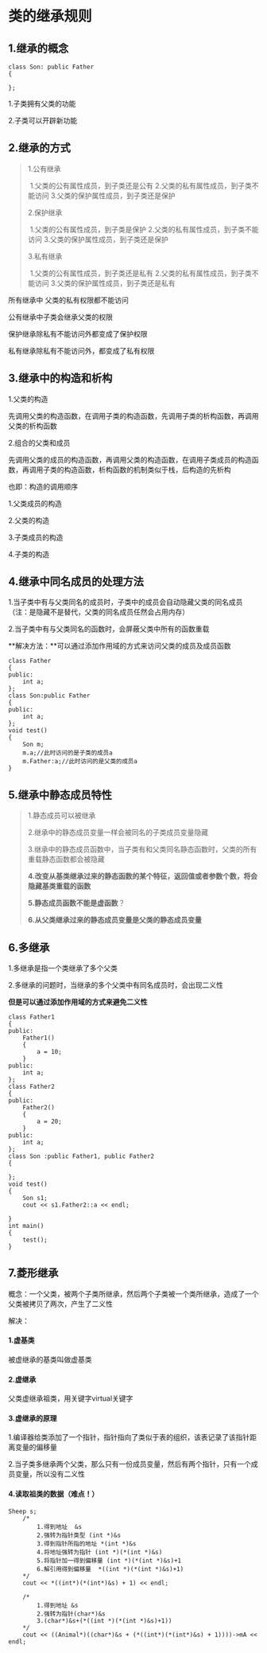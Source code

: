 # 类的继承规则

## 1.继承的概念

```
class Son: public Father
{

};
```

1.子类拥有父类的功能

2.子类可以开辟新功能

## 2.继承的方式

> 1.公有继承
>
> ​	1.父类的公有属性成员，到子类还是公有
> ​	2.父类的私有属性成员，到子类不能访问
> ​	3.父类的保护属性成员，到子类还是保护	
>
> 2.保护继承
>
> ​	1.父类的公有属性成员，到子类是保护
> ​	2.父类的私有属性成员，到子类不能访问
> ​	3.父类的保护属性成员，到子类还是保护	
>
> 3.私有继承
>
> ​	1.父类的公有属性成员，到子类还是私有
> ​	2.父类的私有属性成员，到子类不能访问
> ​	3.父类的保护属性成员，到子类还是私有	

所有继承中 父类的私有权限都不能访问

公有继承中子类会继承父类的权限

保护继承除私有不能访问外都变成了保护权限

私有继承除私有不能访问外，都变成了私有权限

## 3.继承中的构造和析构

1.父类的构造

先调用父类的构造函数，在调用子类的构造函数，先调用子类的析构函数，再调用父类的析构函数

2.组合的父类和成员

先调用父类的成员的构造函数，再调用父类的构造函数，在调用子类成员的构造函数，再调用子类的构造函数，析构函数的机制类似于栈，后构造的先析构

也即：构造的调用顺序

1.父类成员的构造

2.父类的构造

3.子类成员的构造

4.子类的构造

## 4.继承中同名成员的处理方法

1.当子类中有与父类同名的成员时，子类中的成员会自动隐藏父类的同名成员（注：是隐藏不是替代，父类的同名成员任然会占用内存） 

2.当子类中有与父类同名的函数时，会屏蔽父类中所有的函数重载

**解决方法：**可以通过添加作用域的方式来访问父类的成员及成员函数

```
class Father
{
public:	
	int a;
};
class Son:public Father
{
public:	
	int a;
};
void test()
{
	Son m;
	m.a;//此时访问的是子类的成员a
	m.Father:a;//此时访问的是父类的成员a
}
```

## 5.继承中静态成员特性

> 1.静态成员可以被继承
>
> 2.继承中的静态成员变量一样会被同名的子类成员变量隐藏
>
> 3.继承中的静态成员函数中，当子类有和父类同名静态函数时，父类的所有重载静态函数都会被隐藏
>
> **4.改变从基类继承过来的静态函数的某个特征，返回值或者参数个数，将会隐藏基类重载的函数**
>
> **5.静态成员函数不能是虚函数**？
>
> **6.从父类继承过来的静态成员变量是父类的静态成员变量**

## 6.多继承

1.多继承是指一个类继承了多个父类

2.多继承的问题时，当继承的多个父类中有同名成员时，会出现二义性

**但是可以通过添加作用域的方式来避免二义性**

```
class Father1
{
public:
	Father1()
	{
		a = 10;
	}
public:
	int a;
};
class Father2
{
public:
	Father2()
	{
		a = 20;
	}
public:
	int a;
};
class Son :public Father1, public Father2
{

};
void test()
{
	Son s1;
	cout << s1.Father2::a << endl;
	
}
int main()
{
	test();
}
```

## 7.菱形继承

概念：一个父类，被两个子类所继承，然后两个子类被一个类所继承，造成了一个父类被拷贝了两次，产生了二义性

解决：

#### 1.虚基类

被虚继承的基类叫做虚基类

#### 2.虚继承

父类虚继承祖类，用关键字virtual关键字

#### 3.虚继承的原理

​	1.编译器给类添加了一个指针，指针指向了类似于表的组织，该表记录了该指针距离变量的偏移量

​	2.当子类多继承两个父类，那么只有一份成员变量，然后有两个指针，只有一个成员变量，所以没有二义性

 



#### 4.读取祖类的数据（难点！）

```
Sheep s;
	/*
		1.得到地址  &s
		2.强转为指针类型 (int *)&s
		3.得到指针所指的地址 *(int *)&s
		4.将地址强转为指针 (int *)(*(int *)&s)
		5.将指针加一得到偏移量 (int *)(*(int *)&s)+1
		6.解引用得到偏移量  *((int *)(*(int *)&s)+1)
	*/
	cout << *((int*)(*(int*)&s) + 1) << endl;
	
	/*
		1.得到地址 &s
		2.强转为指针(char*)&s
		3.(char*)&s+(*((int *)(*(int *)&s)+1))
	*/
	cout << ((Animal*)((char*)&s + (*((int*)(*(int*)&s) + 1))))->mA << endl;
```

